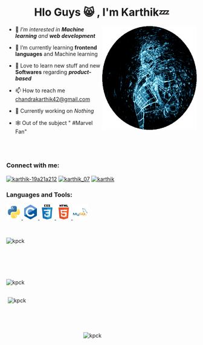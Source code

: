 


<!---
karthik/karthik is a ✨ special ✨ repository because its `README.md` (this file) appears on your GitHub profile.
You can click the Preview link to take a look at your changes.
--->
#### <p align = "center"><h1 align = "center">Hlo Guys 😸	, I'm Karthik💤	</h1></p>


<img align="right" alt="Coding" width="250" src="https://github.com/ChandraKarthik07/ChandraKarthik07/blob/main/output-onlinegiftools(1).gif">


- 👀 <i>I’m interested in <b>Machine learning</b> and <b>web development</b></i>

- 🌱 I’m currently learning <b>frontend languages</b> and Machine learning
- 💞️ Love to learn new stuff and new <b>Softwares</b> regarding <b><i>product-based</i></b>
- 📫 How to reach me chandrakarthik42@gmail.com
- 📖 Currently working on <i>Nothing</i>
- 🕸️ Out of the subject " #Marvel Fan"
  
<br><br>
<h3 align="left">Connect with me:</h3>
<p align="left">
<a href="https://www.linkedin.com/in/chandra-karthik-51849020a/?originalSubdomain=in" target="blank"><img align="center" src="https://th.bing.com/th/id/R.d51da72e1f4675ba5aef9c956ed4c562?rik=wt9bxC8Q%2f8O7wg&riu=http%3a%2f%2fpugnimalago.it%2fwp-content%2fuploads%2flinkedin-logo-png-1841.png&ehk=LCDl%2b%2byMGdAn8Tm%2byt4K5cu3zf5UdFVdvFKviDt%2bSW4%3d&risl=&pid=ImgRaw&r=0" alt="karthik-19a21a212" height="30" width="30" /></a>
<a href="https://www.instagram.com/chandrakarthik_/?hl=en" target="blank"><img align="center" src="https://upload.wikimedia.org/wikipedia/commons/thumb/9/96/Instagram.svg/1200px-Instagram.svg.png" alt="karthik_07" height="30" width="30" /></a>
  <a href="https://discord.com/channels/@me/970652474656563280" target="blank"><img align="center" src="https://pnggrid.com/wp-content/uploads/2021/05/Discord-Logo-Circle-1024x1024.png" alt="karthik" height="30" width="30" /></a>




<h3 align="left">Languages and Tools:</h3>
<p align="left">  <a href="https://www.python.org" target="_blank"> <img src="https://raw.githubusercontent.com/devicons/devicon/master/icons/python/python-original.svg" alt="python" width="40" height="40"/> </a> <a href="https://www.cprogramming.com/" target="_blank"> <img src="https://raw.githubusercontent.com/devicons/devicon/master/icons/c/c-original.svg" alt="c" width="40" height="40"/> </a> <a href="https://www.w3schools.com/css/" target="_blank"> <img src="https://raw.githubusercontent.com/devicons/devicon/master/icons/css3/css3-original-wordmark.svg" alt="css3" width="40" height="40"/> </a> <a href="https://www.w3.org/html/" target="_blank"> <img src="https://raw.githubusercontent.com/devicons/devicon/master/icons/html5/html5-original-wordmark.svg" alt="html5" width="40" height="40"/> </a> <a href="https://www.mysql.com/" target="_blank"> <img src="https://raw.githubusercontent.com/devicons/devicon/master/icons/mysql/mysql-original-wordmark.svg" alt="mysql" width="40" height="40"/> </a> </a></p>

<br>


<p> <img src="https://komarev.com/ghpvc/?username=ChandraKarthik07&label=Profile%20views&theme=highcontrast&border_radius=30"&color=e89b17&style=flat" alt="kpck" /> </p><br><br>

 
 ​
<p><img align="left" src="https://github-readme-stats.vercel.app/api/top-langs?username=ChandraKarthik07&border_radius=30&show_icons=true&locale=en&layout=compact_color=ffffff&icon_color=bb2acf&text_color=daf7dc&bg_color=141321" alt="kpck" /></p><br><br>

<p>&nbsp;<img width="300"src="https://github-readme-stats.vercel.app/api?username=ChandraKarthik07&show_icons=true&theme=highcontrast&border_radius=30"theme=dark&locale=en" alt="kpck" /></p><br>
 
 ​
<p><img align="right" width="300" src="https://github-readme-streak-stats.herokuapp.com/?user=ChandraKarthik07&theme=highcontrast&border_radius=30"alt="kpck" /></p><br><br>
